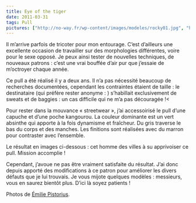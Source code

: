 ```yaml
---
title: Eye of the tiger
date: 2011-03-31
tags: Pull
pictures: ["http://no-way.fr/wp-content/images/modeles/rocky01.jpg", "http://no-way.fr/wp-content/images/modeles/rocky02.jpg", "http://no-way.fr/wp-content/images/modeles/rocky03.jpg"]
---
```


Il m’arrive parfois de tricoter pour mon entourage. C’est d’ailleurs une excellente occasion de travailler sur des morphologies différentes, voire pour le sexe opposé. Je peux ainsi tester de nouvelles techniques, de nouveaux patrons : c’est une vrai bouffée d’air pur que j’essaie de m’octroyer chaque année.

Ce pull a été réalisé il y a deux ans. Il n’a pas nécessité beaucoup de recherches documentées, cependant les contraintes étaient de taille : le destinataire (qui préfère rester anonyme : ) s’habillait exclusivement de sweats et de baggies : un cas difficile qui ne m’a pas découragée !<

Pour rester dans la mouvance « streetwear », j’ai accessoirisé le pull d’une capuche et d’une poche kangourou. La couleur dominante est un vert absinthe qui apporte à la fois dynamisme et fraîcheur. Du gris traverse le bas du corps et des manches. Les finitions sont réalisées avec du marron pour contraster avec l’ensemble.

Le résultat en images ci-dessous : cet homme des villes à su apprivoiser ce pull. Mission accomplie !

Cependant, j’avoue ne pas être vraiment satisfaite du résultat. J’ai donc depuis apporté des modifications à ce patron pour améliorer les divers défauts que je lui trouvais. Je vous mijote quelques modèles : messieurs,  vous en saurez bientôt plus. D’ici là soyez patients !

Photos de <a href="http://www.flickr.com/photos/emilie-pistorius/" target="_blank">Émilie Pistorius</a>.
